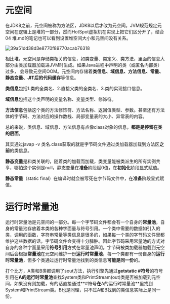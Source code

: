 # 元空间

在JDK8之前，元空间被称为方法区，JDK8以后才改为元空间。JVM规范规定元空间在逻辑上是堆的一部分，然而HotSpot虚拟机在实现上把它们区分开了，结合04 堆.md的笔记也可以看到设置堆空间大小和元空间没有关系。

![39a51dd38d3e8770f89770acab76318](https://user-images.githubusercontent.com/48977889/155983897-59e7c9f3-05b8-4bfa-95f3-08b356a4bc50.png)

相比堆，元空间是存储类相关的信息，如类变量、类定义、类方法，里面的信息大部分由类加载器加载进JVM时生成。如果Java进程中声明的类（或匿名内部类）过多， 会导致元空间OOM。元空间内存储着**类信息、域信息、方法信息、常量、静态变量、JIT后的代码缓存**等信息。

**类信息**包括1.类的全类名、2.直接父类的全类名、3.类的实现接口信息。

**域信息**包括这个类声明的变量名称、变量类型、修饰符。

**方法信息**包括这个类的方法修饰符、方法名称、返回值类型、参数。甚至还有方法体的字节码、方法对应的操作数栈、局部变量表的大小、异常表的内容。

总的来说，类信息、域信息、方法信息有点像class对象的信息，**都是是停留在类的层面**。

其实通过javap -v 类名.class获取的就是字节码文件通过类加载器加载到方法区**之前**的类信息。

**静态变量**是和类关联的，随着类的加载而加载，类变量能被类派生的所有实例共享，哪怕这个实例是null，静态变量在**准备**阶段赋0值，在**初始化**阶段显式赋值。

**静态常量**（static final）在编译时就会被写死在字节码文件中，在**准备**阶段显式赋值。

# 运行时常量池

运行时常量池是元空间的一部分。每一个字节码文件都会有一个自身的**常量池**，自身的常量池存放着本类的各种字面量与符号引用。一个类中需要的数据如引入的类，调用的函数，字符串常量等类信息是很多的，如果每一个类的字节码文件里都维护这些数据的话，字节码文件会变得十分臃肿。因此字节码采用常量池的方式对自身的各种字面量采用**符号引用**方式在常量池声明。字节码被类加载器加载到元空间后会根据**常量池**在元空间维护一份**运行时常量池**，每一个类都有一份自身的**运行时常量池**，但多个类通过运行时常量池找到的类信息**可能是同一份**的。

打个比方，A类和B类都调用了sout方法，执行引擎先通过**getstatic #符号**的符号引用在**A的运行时常量池**查找System类和PrintStream(out)类是否被加载到元空间，如果没有则加载，有的话直接通过**#符号**在**A的运行时常量池**里找到System和PrintStream类。B也是同理，只不过A和B找到的类信息实际上是同一份。

